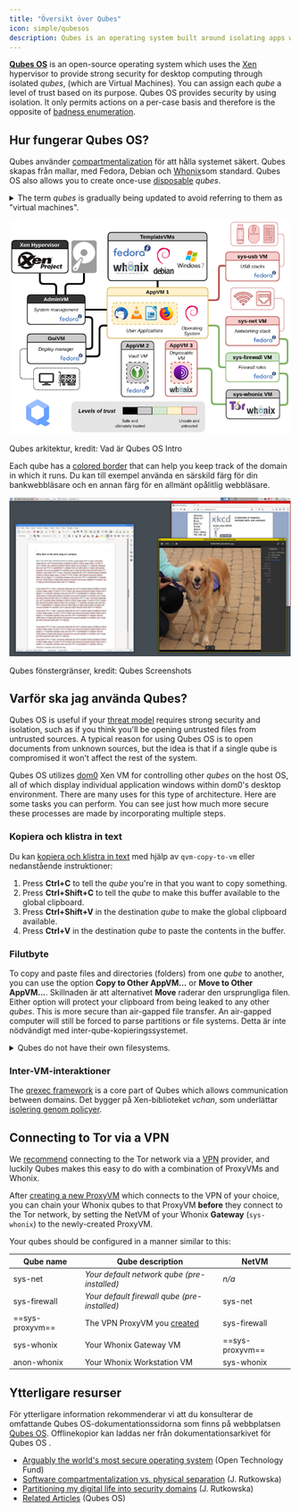 ```yaml
---
title: "Översikt över Qubes"
icon: simple/qubesos
description: Qubes is an operating system built around isolating apps within *qubes* (formerly "VMs") for heightened security.
---
```


[**Qubes OS**](../desktop.md#qubes-os) is an open-source operating system which uses the [Xen](https://en.wikipedia.org/wiki/Xen) hypervisor to provide strong security for desktop computing through isolated *qubes*, (which are Virtual Machines). You can assign each *qube* a level of trust based on its purpose. Qubes OS provides security by using isolation. It only permits actions on a per-case basis and therefore is the opposite of [badness enumeration](https://www.ranum.com/security/computer_security/editorials/dumb/).

## Hur fungerar Qubes OS?

Qubes använder [compartmentalization](https://www.qubes-os.org/intro/) för att hålla systemet säkert. Qubes skapas från mallar, med Fedora, Debian och [Whonix](../desktop.md#whonix)som standard. Qubes OS also allows you to create once-use [disposable](https://www.qubes-os.org/doc/how-to-use-disposables/) *qubes*.

<details class="note" markdown>
<summary>The term <em>qubes</em> is gradually being updated to avoid referring to them as "virtual machines".</summary>

Some of the information here and on the Qubes OS documentation may contain conflicting language as the "appVM" term is gradually being changed to "qube". Qubes are not entire virtual machines, but maintain similar functionalities to VMs.

</details>

![Qubes arkitektur](../assets/img/qubes/qubes-trust-level-architecture.png)
<figcaption>Qubes arkitektur, kredit: Vad är Qubes OS Intro</figcaption>

Each qube has a [colored border](https://www.qubes-os.org/screenshots/) that can help you keep track of the domain in which it runs. Du kan till exempel använda en särskild färg för din bankwebbläsare och en annan färg för en allmänt opålitlig webbläsare.

![Färgad kant](../assets/img/qubes/r4.0-xfce-three-domains-at-work.png)
<figcaption>Qubes fönstergränser, kredit: Qubes Screenshots</figcaption>

## Varför ska jag använda Qubes?

Qubes OS is useful if your [threat model](../basics/threat-modeling.md) requires strong security and isolation, such as if you think you'll be opening untrusted files from untrusted sources. A typical reason for using Qubes OS is to open documents from unknown sources, but the idea is that if a single qube is compromised it won't affect the rest of the system.

Qubes OS utilizes [dom0](https://wiki.xenproject.org/wiki/Dom0) Xen VM for controlling other *qubes* on the host OS, all of which display individual application windows within dom0's desktop environment. There are many uses for this type of architecture. Here are some tasks you can perform. You can see just how much more secure these processes are made by incorporating multiple steps.

### Kopiera och klistra in text

Du kan [kopiera och klistra in text](https://www.qubes-os.org/doc/how-to-copy-and-paste-text/) med hjälp av `qvm-copy-to-vm` eller nedanstående instruktioner:

1. Press **Ctrl+C** to tell the *qube* you're in that you want to copy something.
2. Press **Ctrl+Shift+C** to tell the *qube* to make this buffer available to the global clipboard.
3. Press **Ctrl+Shift+V** in the destination *qube* to make the global clipboard available.
4. Press **Ctrl+V** in the destination *qube* to paste the contents in the buffer.

### Filutbyte

To copy and paste files and directories (folders) from one *qube* to another, you can use the option **Copy to Other AppVM...** or **Move to Other AppVM...**. Skillnaden är att alternativet **Move** raderar den ursprungliga filen. Either option will protect your clipboard from being leaked to any other *qubes*. This is more secure than air-gapped file transfer. An air-gapped computer will still be forced to parse partitions or file systems. Detta är inte nödvändigt med inter-qube-kopieringssystemet.

<details class="note" markdown>
<summary>Qubes do not have their own filesystems.</summary>

You can [copy and move files](https://www.qubes-os.org/doc/how-to-copy-and-move-files/) between *qubes*. När du gör det görs inte ändringarna omedelbart och kan lätt ångras i händelse av en olycka. When you run a *qube*, it does not have a persistent filesystem. You can create and delete files, but these changes are ephemeral.

</details>

### Inter-VM-interaktioner

The [qrexec framework](https://www.qubes-os.org/doc/qrexec/) is a core part of Qubes which allows communication between domains. Det bygger på Xen-biblioteket *vchan*, som underlättar [isolering genom policyer](https://www.qubes-os.org/news/2020/06/22/new-qrexec-policy-system/).

## Connecting to Tor via a VPN

We [recommend](../advanced/tor-overview.md) connecting to the Tor network via a [VPN](../vpn.md) provider, and luckily Qubes makes this easy to do with a combination of ProxyVMs and Whonix.

After [creating a new ProxyVM](https://github.com/Qubes-Community/Contents/blob/master/docs/configuration/vpn.md) which connects to the VPN of your choice, you can chain your Whonix qubes to that ProxyVM **before** they connect to the Tor network, by setting the NetVM of your Whonix **Gateway** (`sys-whonix`) to the newly-created ProxyVM.

Your qubes should be configured in a manner similar to this:

| Qube name       | Qube description                                                                                                 | NetVM           |
| --------------- | ---------------------------------------------------------------------------------------------------------------- | --------------- |
| sys-net         | *Your default network qube (pre-installed)*                                                                      | *n/a*           |
| sys-firewall    | *Your default firewall qube (pre-installed)*                                                                     | sys-net         |
| ==sys-proxyvm== | The VPN ProxyVM you [created](https://github.com/Qubes-Community/Contents/blob/master/docs/configuration/vpn.md) | sys-firewall    |
| sys-whonix      | Your Whonix Gateway VM                                                                                           | ==sys-proxyvm== |
| anon-whonix     | Your Whonix Workstation VM                                                                                       | sys-whonix      |

## Ytterligare resurser

För ytterligare information rekommenderar vi att du konsulterar de omfattande Qubes OS-dokumentationssidorna som finns på webbplatsen [Qubes OS](https://www.qubes-os.org/doc/). Offlinekopior kan laddas ner från dokumentationsarkivet för Qubes OS [](https://github.com/QubesOS/qubes-doc).

- [Arguably the world's most secure operating system](https://www.opentech.fund/news/qubes-os-arguably-the-worlds-most-secure-operating-system-motherboard/) (Open Technology Fund)
- [Software compartmentalization vs. physical separation](https://invisiblethingslab.com/resources/2014/Software_compartmentalization_vs_physical_separation.pdf) (J. Rutkowska)
- [Partitioning my digital life into security domains](https://blog.invisiblethings.org/2011/03/13/partitioning-my-digital-life-into.html) (J. Rutkowska)
- [Related Articles](https://www.qubes-os.org/news/categories/#articles) (Qubes OS)
